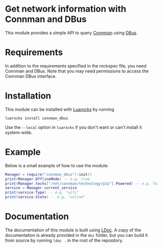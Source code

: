 # Get network information with Connman and DBus

This module provides a simple API to query
[Connman](https://01.org/connman/)
using [DBus](http://dbus.freedesktop.org/).

# Requirements

In addition to the requirements specified in the rockspec file,
you need Connman and DBus. Note that you may need permissions to access
the Connman DBus interface.

# Installation

This module can be installed with [Luarocks](http://luarocks.org/) by running

    luarocks install connman_dbus

Use the `--local` option in `luarocks` if you don't want or can't install it
system-wide.

# Example

Below is a small example of how to use the module:

```lua
Manager = require("connman_dbus"):init()
print(Manager.OfflineMode) -- e.g. true
print(Manager.techs["/net/connman/technology/p2p"].Powered) -- e.g. false
service = Manager.current_service
print(service.Type) -- e.g. "wifi"
print(service.State) -- e.g. "online"
```

# Documentation

The documentation of this module is built using [LDoc](https://stevedonovan.github.io/ldoc/).
A copy of the documentation is already provided in the `doc` folder,
but you can build it from source by running `ldoc .` in the root of the repository.
